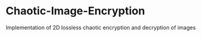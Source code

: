 # Chaotic-Image-Encryption
Implementation of 2D lossless chaotic encryption and decryption of images
